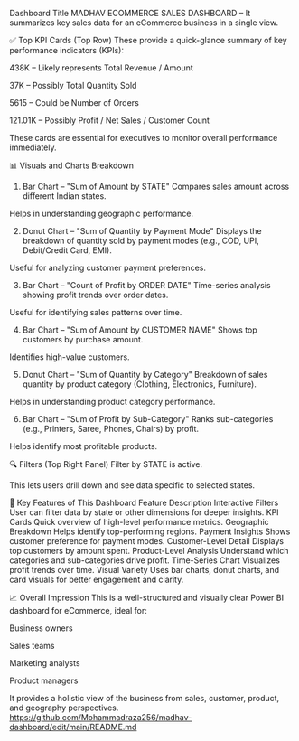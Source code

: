  Dashboard Title
MADHAV ECOMMERCE SALES DASHBOARD – It summarizes key sales data for an eCommerce business in a single view.

✅ Top KPI Cards (Top Row)
These provide a quick-glance summary of key performance indicators (KPIs):

438K – Likely represents Total Revenue / Amount

37K – Possibly Total Quantity Sold

5615 – Could be Number of Orders

121.01K – Possibly Profit / Net Sales / Customer Count

These cards are essential for executives to monitor overall performance immediately.

📊 Visuals and Charts Breakdown
1. Bar Chart – "Sum of Amount by STATE"
Compares sales amount across different Indian states.

Helps in understanding geographic performance.

2. Donut Chart – "Sum of Quantity by Payment Mode"
Displays the breakdown of quantity sold by payment modes (e.g., COD, UPI, Debit/Credit Card, EMI).

Useful for analyzing customer payment preferences.

3. Bar Chart – "Count of Profit by ORDER DATE"
Time-series analysis showing profit trends over order dates.

Useful for identifying sales patterns over time.

4. Bar Chart – "Sum of Amount by CUSTOMER NAME"
Shows top customers by purchase amount.

Identifies high-value customers.

5. Donut Chart – "Sum of Quantity by Category"
Breakdown of sales quantity by product category (Clothing, Electronics, Furniture).

Helps in understanding product category performance.

6. Bar Chart – "Sum of Profit by Sub-Category"
Ranks sub-categories (e.g., Printers, Saree, Phones, Chairs) by profit.

Helps identify most profitable products.

🔍 Filters (Top Right Panel)
Filter by STATE is active.

This lets users drill down and see data specific to selected states.

📌 Key Features of This Dashboard
Feature	Description
Interactive Filters	User can filter data by state or other dimensions for deeper insights.
KPI Cards	Quick overview of high-level performance metrics.
Geographic Breakdown	Helps identify top-performing regions.
Payment Insights	Shows customer preference for payment modes.
Customer-Level Detail	Displays top customers by amount spent.
Product-Level Analysis	Understand which categories and sub-categories drive profit.
Time-Series Chart	Visualizes profit trends over time.
Visual Variety	Uses bar charts, donut charts, and card visuals for better engagement and clarity.

📈 Overall Impression
This is a well-structured and visually clear Power BI dashboard for eCommerce, ideal for:

Business owners

Sales teams

Marketing analysts

Product managers

It provides a holistic view of the business from sales, customer, product, and geography perspectives.
https://github.com/Mohammadraza256/madhav-dashboard/edit/main/README.md

